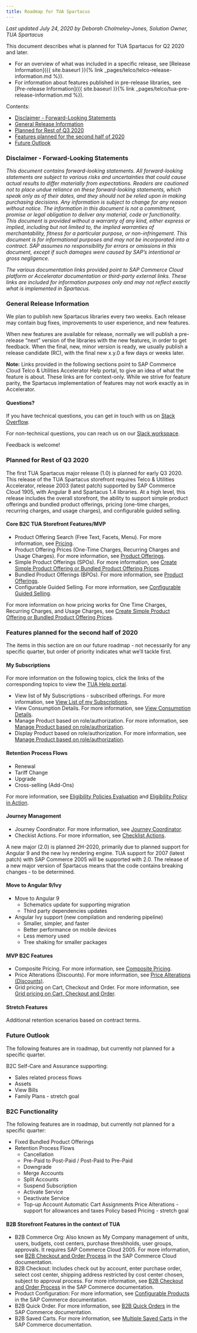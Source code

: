 ```yaml
---
title: Roadmap for TUA Spartacus
---
```


*Last updated July 24, 2020 by Deborah Cholmeley-Jones, Solution Owner, TUA Spartacus*

This document describes what is planned for TUA Spartacus for Q2 2020 and later.

- For an overview of what was included in a specific release, see [Release Information]({{ site.baseurl }}{% link _pages/telco/telco-release-information.md %}).
- For information about features published in pre-release libraries, see [Pre-release Information]({{ site.baseurl }}{% link _pages/telco/tua-pre-release-information.md %}).  

Contents: 
- [Disclaimer - Forward-Looking Statements](#disclaimer---forward-looking-statements)
- [General Release Information](#general-release-information)
- [Planned for Rest of Q3 2020](#planned-for-rest-of-q3-2020)
- [Features planned for the second half of 2020](#features-planned-for-the-second-half-of-2020)
- [Future Outlook](#future-outlook)


### Disclaimer - Forward-Looking Statements

*This document contains forward-looking statements. All forward-looking statements are subject to various risks and uncertainties that could cause actual results to differ materially from expectations. Readers are cautioned not to place undue reliance on these forward-looking statements, which speak only as of their dates, and they should not be relied upon in making purchasing decisions. Any information is subject to change for any reason without notice. The information in this document is not a commitment, promise or legal obligation to deliver any material, code or functionality.  This document is provided without a warranty of any kind, either express or implied, including but not limited to, the implied warranties of merchantability, fitness for a particular purpose, or non-infringement. This document is for informational purposes and may not be incorporated into a contract. SAP assumes no responsibility for errors or omissions in this document, except if such damages were caused by SAP’s intentional or gross negligence.*

*The various documentation links provided point to SAP Commerce Cloud platform or Accelerator documentation or third-party external links. These links are included for information purposes only and may not reflect exactly what is implemented in Spartacus.*

### General Release Information

We plan to publish new Spartacus libraries every two weeks. Each release may contain bug fixes, improvements to user experience, and new features.

When new features are available for release, normally we will publish a pre-release “next” version of the libraries with the new features, in order to get feedback. When the final, new, minor version is ready, we usually publish a release candidate (RC), with the final new x.y.0 a few days or weeks later.

**Note:** Links provided in the following sections point to SAP Commerce Cloud Telco & Utilities Accelerator Help portal, to give an idea of what the feature is about. These links are for context-only.  While we strive for feature parity, the Spartacus implementation of features may not work exactly as in Accelerator.

#### Questions?

If you have technical questions, you can get in touch with us on [Stack Overflow](https://stackoverflow.com/questions/tagged/spartacus-storefront). 

For non-technical questions, you can reach us on our [Slack workspace](https://join.slack.com/t/spartacus-storefront/shared_invite/enQtNDM1OTI3OTMwNjU5LTg1NGVjZmFkZjQzODc1MzFhMjc3OTZmMzIzYzg0YjMwODJiY2YxYjA5MTE5NjVmN2E5NjMxNjEzMGNlMDRjMjU). 

Feedback is welcome! 

### Planned for Rest of Q3 2020

The first TUA Spartacus major release (1.0) is planned for early Q3 2020. This release of the TUA Spartacus storefront requires Telco & Utilities Accelerator, release 2003 (latest patch) supported by SAP Commerce Cloud 1905, with Angular 8 and Spartacus 1.4 libraries. At a high level, this release includes the overall storefront, the ability to support simple product offerings and bundled product offerings, pricing (one-time charges, recurring charges, and usage charges), and configurable guided selling.  

#### Core B2C TUA Storefront Features/MVP 

- Product Offering Search (Free Text, Facets, Menu). For more information, see [Pricing](https://help.sap.com/viewer/32f0086927f44c9ab1199f1dab8833cd/2007/en-US/ad4430d10fc3477096752d83f935faf9.html).
- Product Offering Prices (One-Time Charges, Recurring Charges and Usage Charges). For more information, see [Product Offerings](https://help.sap.com/viewer/32f0086927f44c9ab1199f1dab8833cd/2007/en-US/315410098c024e50adf4c43373761936.html).
- Simple Product Offerings (SPOs). For more information, see [Create Simple Product Offering or Bundled Product Offering Prices](https://help.sap.com/viewer/32f0086927f44c9ab1199f1dab8833cd/2007/en-US/48680f49f884453f8596488073046631.html).
- Bundled Product Offerings (BPOs). For more information, see [Product Offerings](https://help.sap.com/viewer/32f0086927f44c9ab1199f1dab8833cd/2007/en-US/315410098c024e50adf4c43373761936.html).
- Configurable Guided Selling. For more information, see [Configurable Guided Selling](https://help.sap.com/viewer/32f0086927f44c9ab1199f1dab8833cd/2007/en-US/fa22e16db2524c0bb9b12c6102ba1b5d.html).

For more information on how pricing works for One Time Charges, Recurring Charges, and Usage Charges, see [Create Simple Product Offering or Bundled Product Offering Prices](https://help.sap.com/viewer/32f0086927f44c9ab1199f1dab8833cd/2007/en-US/48680f49f884453f8596488073046631.html).

### Features planned for the second half of 2020

The items in this section are on our future roadmap - not necessarily for any specific quarter, but order of priority indicates what we’ll tackle first.

#### My Subscriptions

For more information on the following topics, click the links of the corresponding topics to view the [TUA Help portal](https://help.sap.com/viewer/product/TELCO_ACCELERATOR/2007/en-US).

- View list of My Subscriptions - subscribed offerings. For more information, see [View List of my Subscriptions](https://help.sap.com/viewer/32f0086927f44c9ab1199f1dab8833cd/2007/en-US/f488da777e9b49c3882eed1b95efd215.html).
- View Consumption Details. For more information, see [View Consumption Details](https://help.sap.com/viewer/32f0086927f44c9ab1199f1dab8833cd/2007/en-US/ba5f222fb5814829bd74eaf6e6505a9f.html).
- Manage Product based on role/authorization. For more information, see [Manage Product based on role/authorization](https://help.sap.com/viewer/32f0086927f44c9ab1199f1dab8833cd/2007/en-US/1ab69d2074ea4735a68b32b14652d2b9.html).
- Display Product based on role/authorization. For more information, see [Manage Product based on role/authorization](https://help.sap.com/viewer/32f0086927f44c9ab1199f1dab8833cd/2007/en-US/1ab69d2074ea4735a68b32b14652d2b9.html).

#### Retention Process Flows

- Renewal
- Tariff Change
- Upgrade
- Cross-selling (Add-Ons)

For more information, see [Eligibility Policies Evaluation](https://help.sap.com/viewer/32f0086927f44c9ab1199f1dab8833cd/2007/en-US/7a0412703ebd4cd3b5bd0d882c72c202.html) and [Eligibility Policy in Action](https://help.sap.com/viewer/32f0086927f44c9ab1199f1dab8833cd/2007/en-US/341e50fcd20149d68735656c5c1b1fff.html).

#### Journey Management

- Journey Coordinator. For more information, see [Journey Coordinator](https://help.sap.com/viewer/32f0086927f44c9ab1199f1dab8833cd/2007/en-US/39a59f20c92f4a0090c7ef2d007d623c.html).
- Checkist Actions. For more information, see [Checklist Actions](https://help.sap.com/viewer/c762d9007c5c4f38bafbe4788446983e/2007/en-US/9fead1b7969b425fa1c15fb985324b42.html).

A new major (2.0) is planned 2H-2020, primarily due to planned support for Angular 9 and the new Ivy rendering engine.  TUA support for 2007 (latest patch) with SAP Commerce 2005 will be supported with 2.0.  The release of a new major version of Spartacus means that the code contains breaking changes - to be determined.

#### Move to Angular 9/Ivy

- Move to Angular 9 
    - Schematics update for supporting migration
    - Third party dependencies updates
- Angular Ivy support (new compilation and rendering pipeline)
    - Smaller, simpler, and faster
    - Better performance on mobile devices
    - Less memory used
    - Tree shaking for smaller packages

#### MVP B2C Features

- Composite Pricing. For more information, see [Composite Pricing](https://help.sap.com/viewer/32f0086927f44c9ab1199f1dab8833cd/2007/en-US/2e0fa8602fff440ba756e1a0a8390ea3.html).
- Price Alterations (Discounts). For more information, see [Price Alterations (Discounts)](https://help.sap.com/viewer/32f0086927f44c9ab1199f1dab8833cd/2007/en-US/61b21155624e4a498632964bc566e1eb.html).
- Grid pricing on Cart, Checkout and Order. For more information, see [Grid pricing on Cart, Checkout and Order](https://help.sap.com/viewer/c762d9007c5c4f38bafbe4788446983e/2007/en-US/91a9faae27bb4a7f8baa46a57078cd61.html).

#### Stretch Features

Additional retention scenarios based on contract terms.

### Future Outlook

The following features are in roadmap, but currently not planned for a specific quarter.

B2C Self-Care and Assurance supporting:

- Sales related process flows
- Assets
- View Bills
- Family Plans - stretch goal

### B2C Functionality

The following features are in roadmap, but currently not planned for a specific quarter:

- Fixed Bundled Product Offerings
- Retention Process Flows
    - Cancellation
    - Pre-Paid to Post-Paid / Post-Paid to Pre-Paid
    - Downgrade
    - Merge Accounts
    - Split Accounts
    - Suspend Subscription
    - Activate Service
    - Deactivate Service
    - Top-up Account
Automatic Cart Assignments 
Price Alterations - support for allowances and taxes
Policy based Pricing - stretch goal

#### B2B Storefront Features in the context of TUA 

- B2B Commerce Org: Also known as My Company management of units, users, budgets, cost centers, purchase threshholds, user groups, approvals. It requires SAP Commerce Cloud 2005. For more information, see [B2B Checkout and Order Process](https://help.sap.com/viewer/4c33bf189ab9409e84e589295c36d96e/latest/en-US/8ac2500f8669101493e69e1392b970fd.html) in the SAP Commerce Cloud documentation.
- B2B Checkout: Includes check out by account, enter purchase order, select cost center, shipping address restricted by cost center chosen, subject to approval process. For more information, see [B2B Checkout and Order Process](https://help.sap.com/viewer/4c33bf189ab9409e84e589295c36d96e/2005/en-US/8ac2500f8669101493e69e1392b970fd.html) in the SAP Commerce documentation.
- Product Configuration: For more information, see [Configurable Products](https://help.sap.com/viewer/9d346683b0084da2938be8a285c0c27a/2005/en-US/478f616a46f84d668f8cd42c0259cdf0.html) in the SAP Commerce documentation.
- B2B Quick Order. For more information, see [B2B Quick Orders](https://help.sap.com/viewer/4c33bf189ab9409e84e589295c36d96e/2005/en-US/caf95981aa174660b3faf839a9dddbef.html) in the SAP Commerce documentation.
- B2B Saved Carts. For more information, see [Multiple Saved Carts](https://help.sap.com/viewer/4c33bf189ab9409e84e589295c36d96e/2005/en-US/caf95981aa174660b3faf839a9dddbef.html) in the SAP Commerce documentation.